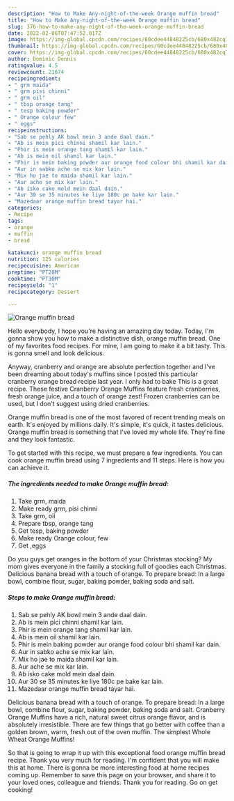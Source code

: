 ```yaml
---
description: "How to Make Any-night-of-the-week Orange muffin bread"
title: "How to Make Any-night-of-the-week Orange muffin bread"
slug: 376-how-to-make-any-night-of-the-week-orange-muffin-bread
date: 2022-02-06T07:47:52.017Z
image: https://img-global.cpcdn.com/recipes/60cdee44848225cb/680x482cq70/orange-muffin-bread-recipe-main-photo.jpg
thumbnail: https://img-global.cpcdn.com/recipes/60cdee44848225cb/680x482cq70/orange-muffin-bread-recipe-main-photo.jpg
cover: https://img-global.cpcdn.com/recipes/60cdee44848225cb/680x482cq70/orange-muffin-bread-recipe-main-photo.jpg
author: Dominic Dennis
ratingvalue: 4.5
reviewcount: 21674
recipeingredient:
- " grm maida"
- " grm pisi chinni"
- " grm oil"
- " tbsp orange tang"
- " tesp baking powder"
- " Orange colour few"
- " eggs"
recipeinstructions:
- "Sab se pehly AK bowl mein 3 ande daal dain."
- "Ab is mein pici chinni shamil kar lain."
- "Phir is mein orange tang shamil kar lain."
- "Ab is mein oil shamil kar lain."
- "Phir is mein baking powder aur orange food colour bhi shamil kar dain."
- "Aur in sabko ache se mix kar lain."
- "Mix ho jae to maida shamil kar lain."
- "Aur ache se mix kar lain."
- "Ab isko cake mold mein daal dain."
- "Aur 30 se 35 minutes ke liye 180c pe bake kar lain."
- "Mazedaar orange muffin bread tayar hai."
categories:
- Recipe
tags:
- orange
- muffin
- bread

katakunci: orange muffin bread 
nutrition: 125 calories
recipecuisine: American
preptime: "PT28M"
cooktime: "PT30M"
recipeyield: "1"
recipecategory: Dessert

---
```



![Orange muffin bread](https://img-global.cpcdn.com/recipes/60cdee44848225cb/680x482cq70/orange-muffin-bread-recipe-main-photo.jpg)

Hello everybody, I hope you're having an amazing day today. Today, I'm gonna show you how to make a distinctive dish, orange muffin bread. One of my favorites food recipes. For mine, I am going to make it a bit tasty. This is gonna smell and look delicious.

Anyway, cranberry and orange are absolute perfection together and I&#39;ve been dreaming about today&#39;s muffins since I posted this particular cranberry orange bread recipe last year. I only had to bake This is a great recipe. These festive Cranberry Orange Muffins feature fresh cranberries, fresh orange juice, and a touch of orange zest! Frozen cranberries can be used, but I don&#39;t suggest using dried cranberries.

Orange muffin bread is one of the most favored of recent trending meals on earth. It's enjoyed by millions daily. It's simple, it's quick, it tastes delicious. Orange muffin bread is something that I've loved my whole life. They're fine and they look fantastic.


To get started with this recipe, we must prepare a few ingredients. You can cook orange muffin bread using 7 ingredients and 11 steps. Here is how you can achieve it.

<!--inarticleads1-->

##### The ingredients needed to make Orange muffin bread:

1. Take  grm, maida
1. Make ready  grm, pisi chinni
1. Take  grm, oil
1. Prepare  tbsp, orange tang
1. Get  tesp, baking powder
1. Make ready  Orange colour, few
1. Get  ,eggs


Do you guys get oranges in the bottom of your Christmas stocking? My mom gives everyone in the family a stocking full of goodies each Christmas. Delicious banana bread with a touch of orange. To prepare bread: In a large bowl, combine flour, sugar, baking powder, baking soda and salt. 

<!--inarticleads2-->

##### Steps to make Orange muffin bread:

1. Sab se pehly AK bowl mein 3 ande daal dain.
1. Ab is mein pici chinni shamil kar lain.
1. Phir is mein orange tang shamil kar lain.
1. Ab is mein oil shamil kar lain.
1. Phir is mein baking powder aur orange food colour bhi shamil kar dain.
1. Aur in sabko ache se mix kar lain.
1. Mix ho jae to maida shamil kar lain.
1. Aur ache se mix kar lain.
1. Ab isko cake mold mein daal dain.
1. Aur 30 se 35 minutes ke liye 180c pe bake kar lain.
1. Mazedaar orange muffin bread tayar hai.


Delicious banana bread with a touch of orange. To prepare bread: In a large bowl, combine flour, sugar, baking powder, baking soda and salt. Cranberry Orange Muffins have a rich, natural sweet citrus orange flavor, and is absolutely irresistible. There are few things that go better with coffee than a golden brown, warm, fresh out of the oven muffin. The simplest Whole Wheat Orange Muffins! 

So that is going to wrap it up with this exceptional food orange muffin bread recipe. Thank you very much for reading. I'm confident that you will make this at home. There is gonna be more interesting food at home recipes coming up. Remember to save this page on your browser, and share it to your loved ones, colleague and friends. Thank you for reading. Go on get cooking!

